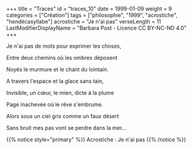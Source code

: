 +++
title = "Traces"
id = "traces_10"
date = 1999-01-09
weight = 9
categories = ["Création"]
tags = ["philosophie", "1999", "acrostiche", "hendécasyllabe"]
acrostiche = "Je n'ai pas"
verseLength = 11
LastModifierDisplayName = "Barbara Post - Licence CC BY-NC-ND 4.0"
+++

Je n'ai pas de mots pour exprimer les choses,

Entre deux chemins où les ombres déposent

Noyés le murmure et le chant du lointain.

A travers l'espace et la glace sans tain,

Invisible, un cœur, le mien, dicte à la plume

Page inachevée où le rêve s'embrume.

Alors sous un ciel gris comme un faux désert

Sans bruit mes pas vont se perdre dans la mer...

{{% notice style="primary" %}}
Acrostiche : Je n'ai pas
{{% /notice %}}
